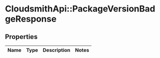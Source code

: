 # CloudsmithApi::PackageVersionBadgeResponse

## Properties
Name | Type | Description | Notes
------------ | ------------- | ------------- | -------------


